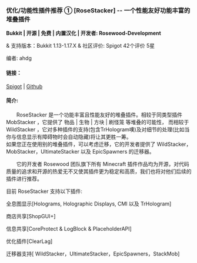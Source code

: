 ### 优化/功能性插件推荐 ① [RoseStacker] -- 一个性能友好功能丰富的堆叠插件

**Bukkit | 开源 | 免费 | 内置汉化 | 开发者: Rosewood-Development**

& 支持版本：Bukkit 1.13-1.17.X
& 社区评价: Spigot 42个评价 5星

编者: ahdg

#### 链接：

[Spigot](https://www.spigotmc.org/resources/rosestacker.82729/) | [Github](https://github.com/Rosewood-Development/RoseStacker)

#### 简介:

&emsp;&emsp;RoseStacker 是一个功能丰富且性能友好的堆叠插件。相较于同类型插件 MobStacker ，它提供了 物品 | 生物 | 方块 | 刷怪笼 等堆叠的可能性，
而相较于 WildStacker ，它对多种插件的支持(包含TrHologram噢)及对细节的处理(比如当你与信息显示有障碍物时会自动隐藏)将让其更胜一筹。
<br>如果您正在使用别的堆叠插件，可以考虑迁移，它的开发者提供了 WildStacker，MobStacker，UltimateStacker 以及 EpicSpawners 的迁移器。

&emsp;&emsp;它的开发者 Rosewood 团队旗下所有 Minecraft 插件作品均为开源，对代码质量的追求和开源的热爱无不又使其插件更为稳定和高质，我们也将对他们后续的插件进行推荐。

目前 RoseStacker 支持以下插件:

全息图显示[Holograms, Holographic Displays, CMI 以及 TrHologram]

商店共享[ShopGUI+]

信息共享[CoreProtect & LogBlock & PlaceholderAPI]

优化插件[ClearLag]

迁移器支持[ WildStacker，UltimateStacker，EpicSpawners，StackMob]